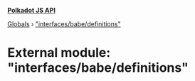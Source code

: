 **[Polkadot JS API](../README.md)**

[Globals](../globals.md) › [&quot;interfaces/babe/definitions&quot;](_interfaces_babe_definitions_.md)

# External module: "interfaces/babe/definitions"

